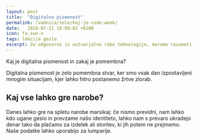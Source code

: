 ```yaml
---
layout: post
title:  "Digitalna pismenost"
permalink: /vadnica/sole/kaj-je-code-week/
date:   2018-07-21 18:00:02 +0200
icon: fa-sun-o
tags: lekcija geslo
excerpt: Za odgovorno in ustvarjalno rabo tehnologije, moramo razumeti, kako deluje.
---
```


Kaj je digitalna pismenost in zakaj je pomembna?

Digitalna pismenost je zelo pomembna stvar, ker smo vsak dan izpostavljeni mnogim situacijam, kjer lahko hitro postanemo žrtve zlorab. 

## Kaj vse lahko gre narobe?
Danes lahko gre na spletu narobe marsikaj: če nismo previdni, nam lahko kdo ugane geslo in prevzame našo identiteto, lahko nam s prevaro ukradejo denar tako da plačamo za izdelek ali storitev, ki jih potem ne prejmemo. Naše podatke lahko uporabijo za lumparije.

